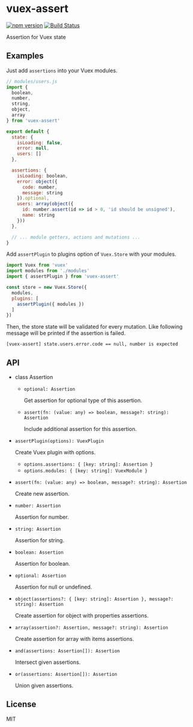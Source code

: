 # vuex-assert
[![npm version](https://badge.fury.io/js/vuex-assert.svg)](https://badge.fury.io/js/vuex-assert)
[![Build Status](https://travis-ci.org/ktsn/vuex-assert.svg?branch=master)](https://travis-ci.org/ktsn/vuex-assert)

Assertion for Vuex state

## Examples

Just add `assertions` into your Vuex modules.

```js
// modules/users.js
import {
  boolean,
  number,
  string,
  object,
  array
} from 'vuex-assert'

export default {
  state: {
    isLoading: false,
    error: null,
    users: []
  },

  assertions: {
    isLoading: boolean,
    error: object({
      code: number,
      message: string
    }).optional,
    users: array(object({
      id: number.assert(id => id > 0, 'id should be unsigned'),
      name: string
    }))
  },

  // ... module getters, actions and mutations ...
}
```

Add `assertPlugin` to plugins option of `Vuex.Store` with your modules.

```js
import Vuex from 'vuex'
import modules from './modules'
import { assertPlugin } from 'vuex-assert'

const store = new Vuex.Store({
  modules,
  plugins: [
    assertPlugin({ modules })
  ]
})
```

Then, the store state will be validated for every mutation. Like following message will be printed if the assertion is failed.

```
[vuex-assert] state.users.error.code == null, number is expected
```

## API

- class Assertion
  - `optional: Assertion`

    Get assertion for optional type of this assertion.

  - `assert(fn: (value: any) => boolean, message?: string): Assertion`

    Include additional assertion for this assertion.

- `assertPlugin(options): VuexPlugin`

  Create Vuex plugin with options.

  - `options.assertions: { [key: string]: Assertion }`
  - `options.modules: { [key: string]: VuexModule }`

- `assert(fn: (value: any) => boolean, message?: string): Assertion`

  Create new assertion.

- `number: Assertion`

  Assertion for number.

- `string: Assertion`

  Assertion for string.

- `boolean: Assertion`

  Assertion for boolean.

- `optional: Assertion`

  Assertion for null or undefined.

- `object(assertions?: { [key: string]: Assertion }, message?: string): Assertion`

  Create assertion for object with properties assertions.

- `array(assertion?: Assertion, message?: string): Assertion`

  Create assertion for array with items assertions.

- `and(assertions: Assertion[]): Assertion`

  Intersect given assertions.

- `or(assertions: Assertion[]): Assertion`

  Union given assertions.

## License

MIT
